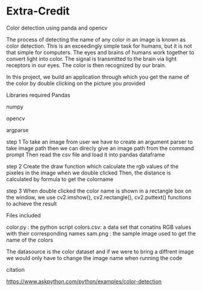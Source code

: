 # Extra-Credit
Color detection using panda and opencv

The process of detecting the name of any color in an image is known as color detection. This is an exceedingly simple task for humans, but it is not that simple for computers. The eyes and brains of humans work together to convert light into color. The signal is transmitted to the brain via light receptors in our eyes. The color is then recognized by our brain.

In this project, we build an application through which you get the name of the color by double clicking on the picture you provided

Libraries required
Pandas

numpy

opencv

argparse

step 1
To take an image from user we have to create an argument parser to take image path then we can direcly give an image path from the command prompt
Then read the csv file and load it into pandas dataframe

step 2
Create the draw function which calculate the rgb values of the pixeles in the image when we double clicked
Then, the distance is calculated by formula to get the colorname

step 3
When double clicked the color name is shown in a rectangle box on the window, we use cv2.imshow(), cv2.rectangle(), cv2.puttext() functions to achieve the result

Files included

color.py : the python script
colors.csv: a data set that conatins RGB values with their corresponding names 
sam.png : the sample image used to get the name of the colors

The datasource is the color dataset and if we were to bring a diffrent image we would only have to change the image name when running the code 

citation

https://www.askpython.com/python/examples/color-detection
